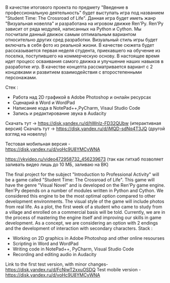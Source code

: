 В качестве итогового проекта по предмету "Введение в профессиональную деятельность" будет выступать игра под названием "Student Time: The Crossroad of Life". Данная игра будет иметь жанр "Визуальная новелла" и разработана на игровом движке Ren'Py. Ren'Py зависит от ряда модулей, написанных на Python и Cython. Мы посчитали данный движок самым оптимальным вариантом относительно других сред разработки. Визуальный стиль игры будет включать в себя фото из реальной жизни. В качестве сюжета будет рассказывается первая неделя студента, приехавшего на обучение из поселка, поступившего на коммерческую основу. В настоящее время идет процесс осваивания самого движка и улучшение наших навыков в разработке игр. В качестве концепта рассматривается вариант с 2 концовками и развитием взаимодействия с второстепенными персонажами.

Стек : 
- Работа над 2D графикой в Adobe Photoshop и онлайн ресурсах
- Сценарий в Word и WordPad
- Написание кода в NotePad++,PyCharm, Visaul Studio Code
- Запись и редактирование звука в Audacity

Скачать тут -> https://disk.yandex.ru/d/hWnIz-FD32QUbw (итерактивная версия)
Скачать тут -> https://disk.yandex.ru/d/iMQD-sdNq4T3JQ (другой взгляд на новеллу)

Тестовая мобильная версия - https://disk.yandex.ru/d/voHc9U8YMCyWNA

https://vkvideo.ru/video472958732_456239673
(так как гитхаб позволяет заливать видео лишь до 10 МБ, заливаю на ВК)

The final project for the subject "Introduction to Professional Activity" will be a game called "Student Time: The Crossroad of Life". This game will have the genre "Visual Novel" and is developed on the Ren'Py game engine. Ren'Py depends on a number of modules written in Python and Cython. We considered this engine to be the most optimal option compared to other development environments. The visual style of the game will include photos from real life. As a plot, the first week of a student who came to study from a village and enrolled on a commercial basis will be told. Currently, we are in the process of mastering the engine itself and improving our skills in game development. As a concept, we are considering an option with 2 endings and the development of interaction with secondary characters. Stack :

- Working on 2D graphics in Adobe Photoshop and other online resourses
- Scripting in Word and WordPad
- Writing code in NotePad++, PyCharm, Visual Studio Code
- Recording and editing audio in Audacity

Link to the first test version, with minor changes- https://disk.yandex.ru/d/FcNiwT2xxuOSDQ
Test mobile version - https://disk.yandex.ru/d/voHc9U8YMCyWNA
